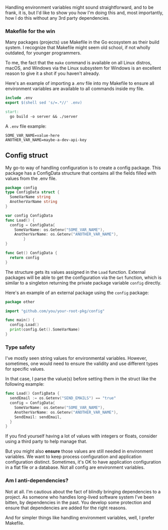Handling environment variables might sound straightforward, and to be frank, it is, but I'd like to show you how I'm doing this and, most importantly, how I do this without any 3rd party dependencies.

### Makefile for the win

Many packages (projects) use Makefile in the Go ecosystem as their build system. I recognize that Makefile might seem old school, if not wholly outdated, for younger programmers.

To me, the fact that the `make` command is available on all Linux distros, macOS, and Windows via the Linux subsystem for Windows is an excellent reason to give it a shot if you haven't already.

Here's an example of importing a .env file into my Makefile to ensure all environment variables are available to all commands inside my file.

```makefile
include .env
export $(shell sed 's/=.*//' .env)

start:
  go build -o server && ./server
```

A `.env` file example:

```
SOME_VAR_NAME=value-here
ANOTHER_VAR_NAME=maybe-a-dev-api-key
```

## Config struct

My go-to way of handling configuration is to create a config package. This package has a ConfigData structure that contains all the fields filled with values from the .env file.

```go
package config
type ConfigData struct {
  SomeVarName string
  AnotherVarName string
}

var config ConfigData
func Load() {
  config = ConfigData{
    SomeVarName: os.Getenv("SOME_VAR_NAME"),
    AnotherVarName: os.Getenv("ANOTHER_VAR_NAME"),
        }
}

func Get() ConfigData {
  return config
}
```

The structure gets its values assigned in the `Load` function. External packages will be able to get the configuration via the `Get` function, which is similar to a singleton returning the private package variable `config` directly.

Here's an example of an external package using the `config` package:

```go
package other

import "github.com/you/your-root-pkg/config"

func main() {
  config.Load()
  print(config.Get().SomeVarName)
}
```

### Type safety

I've mostly seen string values for environmental variables. However, sometimes, one would need to ensure the validity and use different types for specific values.

In that case, I parse the value(s) before setting them in the struct like the following example:

```go
func Load() ConfigData {
  sendEmail := os.Getenv("SEND_EMAILS") == "true"
  config = ConfigData{
    SomeVarName: os.Getenv("SOME_VAR_NAME"),
    AnotherVarName: os.Getenv("ANOTHER_VAR_NAME"),
    SendEmail: sendEmail,
  }
}
```

If you find yourself having a lot of values with integers or floats, consider using a third party to help manage that.

But you might also **ensure** those values are still needed in environment variables. We want to keep process configuration and application configuration distinct. Sometimes, it's OK to have application configuration in a flat file or a database. Not all config are environment variables.

### Am I anti-dependencies?

Not at all. I'm cautious about the fact of blindly bringing dependencies to a project. As someone who handles long-lived software system I've been bitten, by dependencies in the past. You develop some protection and ensure that dependencies are added for the right reasons.

And for simpler things like handling environment variables, well, I prefer Makefile.